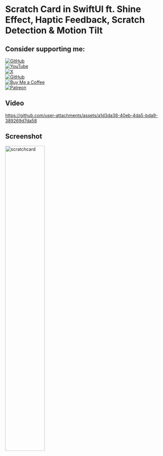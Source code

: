 # Scratch Card in SwiftUI ft. Shine Effect, Haptic Feedback, Scratch Detection & Motion Tilt
## Consider supporting me:
[![GitHub](https://img.shields.io/badge/⭐️%20%20%20%20%20%20STAR%20%20%20%20%20THE%20%20%20%20REPO%20%20%20%20%20%20-red?style=for-the-badge&logo=github&logoColor=white&labelColor=000000)](https://github.com/anupdsouza/ios-scratch-card-view)  
[![YouTube](https://img.shields.io/badge/SUBSCRIBE%20TO%20MY%20CHANNEL-red?style=for-the-badge&logo=youtube&logoColor=white&labelColor=FF0000)](https://www.youtube.com/@swiftodyssey)  
[![X](https://img.shields.io/badge/FOLLOW%20%20%20%20%20%20ME%20%20%20%20%20%20%20ON%20%20%20%20%20%20X-red?style=for-the-badge&logo=X&logoColor=white&labelColor=1DA1F2)](https://x.com/swift_odyssey)  
[![GitHub](https://img.shields.io/badge/FOLLOW%20%20%20%20ME%20%20ON%20%20%20GITHUB%20%20%20-red?style=for-the-badge&logo=github&logoColor=white&labelColor=000000)](https://github.com/anupdsouza)  
[![Buy Me a Coffee](https://img.shields.io/badge/BUY%20%20%20%20%20%20ME%20%20%20%20%20%20A%20%20%20%20%20%20COFFEE%20-red?style=for-the-badge&logo=buymeacoffee&logoColor=black&labelColor=F8D248)](https://www.buymeacoffee.com/adsouza)  
[![Patreon](https://img.shields.io/badge/BECOME%20%20%20%20%20%20%20%20A%20%20%20%20%20%20%20PATRON-red?style=for-the-badge&logo=patreon&logoColor=white&labelColor=black)](https://patreon.com/adsouza)  


## Video
https://github.com/user-attachments/assets/a1d3da38-40eb-4da5-bda9-389269d7da58


## Screenshot
<!--<img width="50%" alt="scratchcard" src="https://github.com/user-attachments/assets/6a6bb398-40c4-47b7-814f-1897b4469197">  -->
<img width="50%" alt="scratchcard" src="https://github.com/user-attachments/assets/4ea9acf9-7386-44b9-bca3-f9e91f7855c5">  

